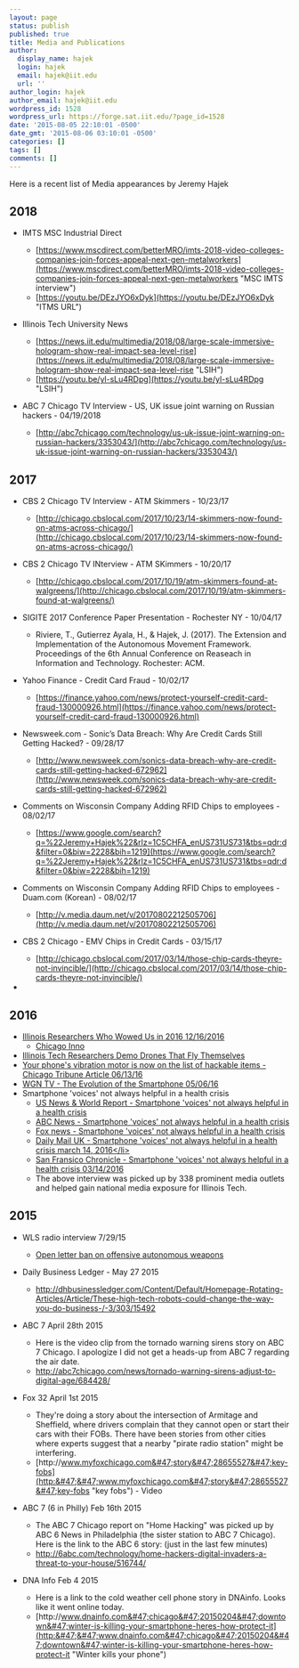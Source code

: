 ```yaml
---
layout: page
status: publish
published: true
title: Media and Publications
author:
  display_name: hajek
  login: hajek
  email: hajek@iit.edu
  url: ''
author_login: hajek
author_email: hajek@iit.edu
wordpress_id: 1528
wordpress_url: https://forge.sat.iit.edu/?page_id=1528
date: '2015-08-05 22:10:01 -0500'
date_gmt: '2015-08-06 03:10:01 -0500'
categories: []
tags: []
comments: []
---
```

Here is a recent list of Media appearances by Jeremy Hajek

## 2018

* IMTS MSC Industrial Direct
    + [https://www.mscdirect.com/betterMRO/imts-2018-video-colleges-companies-join-forces-appeal-next-gen-metalworkers](https://www.mscdirect.com/betterMRO/imts-2018-video-colleges-companies-join-forces-appeal-next-gen-metalworkers "MSC IMTS interview")
    + [https://youtu.be/DEzJYO6xDyk](https://youtu.be/DEzJYO6xDyk "ITMS URL")


* Illinois Tech University News
    + [https://news.iit.edu/multimedia/2018/08/large-scale-immersive-hologram-show-real-impact-sea-level-rise](https://news.iit.edu/multimedia/2018/08/large-scale-immersive-hologram-show-real-impact-sea-level-rise "LSIH")
    + [https://youtu.be/yl-sLu4RDpg](https://youtu.be/yl-sLu4RDpg "LSIH")


* ABC 7 Chicago TV Interview - US, UK issue joint warning on Russian hackers - 04/19/2018
    + [http://abc7chicago.com/technology/us-uk-issue-joint-warning-on-russian-hackers/3353043/](http://abc7chicago.com/technology/us-uk-issue-joint-warning-on-russian-hackers/3353043/)

## 2017

* CBS 2 Chicago TV Interview - ATM Skimmers - 10/23/17
    + [http://chicago.cbslocal.com/2017/10/23/14-skimmers-now-found-on-atms-across-chicago/](http://chicago.cbslocal.com/2017/10/23/14-skimmers-now-found-on-atms-across-chicago/)

* CBS 2 Chicago TV INterview - ATM SKimmers - 10/20/17
    + [http://chicago.cbslocal.com/2017/10/19/atm-skimmers-found-at-walgreens/](http://chicago.cbslocal.com/2017/10/19/atm-skimmers-found-at-walgreens/)

* SIGITE 2017 Conference Paper Presentation - Rochester NY - 10/04/17
    +  Riviere, T., Gutierrez Ayala, H., & Hajek, J. (2017). The Extension and Implementation of the Autonomous Movement Framework. Proceedings of the 6th Annual Conference on Reaseach in Information and Technology. Rochester: ACM.     

* Yahoo Finance - Credit Card Fraud - 10/02/17
    + [https://finance.yahoo.com/news/protect-yourself-credit-card-fraud-130000926.html](https://finance.yahoo.com/news/protect-yourself-credit-card-fraud-130000926.html)

* Newsweek.com - Sonic’s Data Breach: Why Are Credit Cards Still Getting Hacked? - 09/28/17
    + [http://www.newsweek.com/sonics-data-breach-why-are-credit-cards-still-getting-hacked-672962](http://www.newsweek.com/sonics-data-breach-why-are-credit-cards-still-getting-hacked-672962)

* Comments on Wisconsin Company Adding RFID Chips to employees - 08/02/17
   + [https://www.google.com/search?q=%22Jeremy+Hajek%22&rlz=1C5CHFA_enUS731US731&tbs=qdr:d&filter=0&biw=2228&bih=1219](https://www.google.com/search?q=%22Jeremy+Hajek%22&rlz=1C5CHFA_enUS731US731&tbs=qdr:d&filter=0&biw=2228&bih=1219)

* Comments on Wisconsin Company Adding RFID Chips to employees - Duam.com (Korean) - 08/02/17
    + [http://v.media.daum.net/v/20170802212505706](http://v.media.daum.net/v/20170802212505706) 
    
* CBS 2 Chicago - EMV Chips in Credit Cards - 03/15/17
    + [http://chicago.cbslocal.com/2017/03/14/those-chip-cards-theyre-not-invincible/](http://chicago.cbslocal.com/2017/03/14/those-chip-cards-theyre-not-invincible/)

* 

## 2016

* [Illinois Researchers Who Wowed Us in 2016 12&#47;16&#47;2016](http:&#47;&#47;chicagoinno.streetwise.co&#47;2016&#47;12&#47;16&#47;top-illinois-researchers-and-research-projects-in-2016&#47; "Illinois Top Researcher")
    + [Chicago Inno](http:&#47;&#47;chicagoinno.streetwise.co&#47; "Chicago Inno")
* [Illinois Tech Researchers Demo Drones That Fly Themselves](http:&#47;&#47;chicagoinno.streetwise.co&#47;2016&#47;07&#47;27&#47;illinois-tech-researchers-demo-drones-that-fly-themselves&#47; "Drones that fly themselves")
* [Your phone's vibration motor is now on the list of hackable items - Chicago Tribune Article 06&#47;13&#47;16](http:&#47;&#47;www.chicagotribune.com&#47;bluesky&#47;originals&#47;ct-vibration-motor-university-of-illinois-study-bsi-20160613-story.html "Hackable phone")
* [WGN TV - The Evolution of the Smartphone  05&#47;06&#47;16](http:&#47;&#47;wgntv.com&#47;2016&#47;05&#47;05&#47;the-evolution-of-the-smartphone&#47;#ooid=1yNXliMzE6tnMFasD0cwyq2N9s_gGxS- "WGN video")
* Smartphone 'voices' not always helpful in a health crisis
    +  [US News & World Report - Smartphone 'voices' not always helpful in a health crisis](http:&#47;&#47;www.usnews.com&#47;news&#47;technology&#47;articles&#47;2016-03-14&#47;smartphone-voices-not-always-helpful-in-health-crisis "Smartphone") 
    + [ABC News - Smartphone 'voices' not always helpful in a health crisis](http:&#47;&#47;abcnews.go.com&#47;Technology&#47;wireStory&#47;smartphone-voices-helpful-health-crisis-37633175 "Smartphone")
    + [Fox news - Smartphone 'voices' not always helpful in a health crisis](http:&#47;&#47;www.foxnews.com&#47;health&#47;2016&#47;03&#47;14&#47;smartphone-voices-not-always-helpful-in-health-crisis.html?utm_source=feedburner&utm_medium=feed&utm_campaign=Feed%3A+foxnews%2Fhealth+%28Internal+-+Health+-+Text%29 "Smartphone")
    + [Daily Mail UK - Smartphone 'voices' not always helpful in a health crisis march 14, 2016<&#47;li>](http:&#47;&#47;www.dailymail.co.uk&#47;sciencetech&#47;article-3492121&#47;Researchers-slam-smartphone-assistants-failing-offer-help-owners-rape-mental-illness-questions.html "smartphones")
    + [San Fransico Chronicle  - Smartphone 'voices' not always helpful in a health crisis 03&#47;14&#47;2016](http:&#47;&#47;www.sfgate.com&#47;business&#47;technology&#47;article&#47;Smartphone-voices-not-always-helpful-in-health-6888679.php "Smartphone")
    + The above interview was picked up by 338 prominent media outlets and helped gain national media exposure for Illinois Tech. 

## 2015

* WLS radio interview 7&#47;29&#47;15
    + [Open letter ban on offensive autonomous weapons](http:&#47;&#47;stationcaster.com&#47;player_skinned.php?s=1201&c=19093&f=4655743">http:&#47;&#47;stationcaster.com&#47;player_skinned.php?s=1201&c=19093&f=4655743) 

* Daily Business Ledger - May 27 2015
    + [http:&#47;&#47;dhbusinessledger.com&#47;Content&#47;Default&#47;Homepage-Rotating-Articles&#47;Article&#47;These-high-tech-robots-could-change-the-way-you-do-business-&#47;-3&#47;303&#47;15492](http:&#47;&#47;dhbusinessledger.com&#47;Content&#47;Default&#47;Homepage-Rotating-Articles&#47;Article&#47;These-high-tech-robots-could-change-the-way-you-do-business-&#47;-3&#47;303&#47;15492 "High Tech Robots")

* ABC 7 April 28th 2015 
    + Here is the video clip from the tornado warning sirens story on ABC 7 Chicago. I apologize I did not get a heads-up from ABC 7 regarding the air date.
    + [http:&#47;&#47;abc7chicago.com&#47;news&#47;tornado-warning-sirens-adjust-to-digital-age&#47;684428&#47;](http:&#47;&#47;abc7chicago.com&#47;news&#47;tornado-warning-sirens-adjust-to-digital-age&#47;684428&#47; "Tornado Warning System")

* Fox 32 April 1st 2015
    + They're doing a story about the intersection of Armitage and Sheffield, where drivers complain that they cannot open or start their cars with their FOBs. There have been stories from other cities where experts suggest that a nearby "pirate radio station" might be interfering.
    + [http:&#47;&#47;www.myfoxchicago.com&#47;story&#47;28655527&#47;key-fobs](http:&#47;&#47;www.myfoxchicago.com&#47;story&#47;28655527&#47;key-fobs "key fobs") - Video

*  ABC 7 (6 in Philly)  Feb 16th 2015
    + The ABC 7 Chicago report on "Home Hacking" was picked up by ABC 6 News in Philadelphia (the sister station to ABC 7 Chicago). Here is the link to the ABC 6 story: (just in the last few minutes)
    + [http:&#47;&#47;6abc.com&#47;technology&#47;home-hackers-digital-invaders-a-threat-to-your-house&#47;516744&#47;](http:&#47;&#47;6abc.com&#47;technology&#47;home-hackers-digital-invaders-a-threat-to-your-house&#47;516744&#47; "Home Hackers")

* DNA Info Feb 4 2015
    + Here is a link to the cold weather cell phone story in DNAinfo. Looks like it went online today.
    + [http:&#47;&#47;www.dnainfo.com&#47;chicago&#47;20150204&#47;downtown&#47;winter-is-killing-your-smartphone-heres-how-protect-it](http:&#47;&#47;www.dnainfo.com&#47;chicago&#47;20150204&#47;downtown&#47;winter-is-killing-your-smartphone-heres-how-protect-it "Winter kills your phone")
